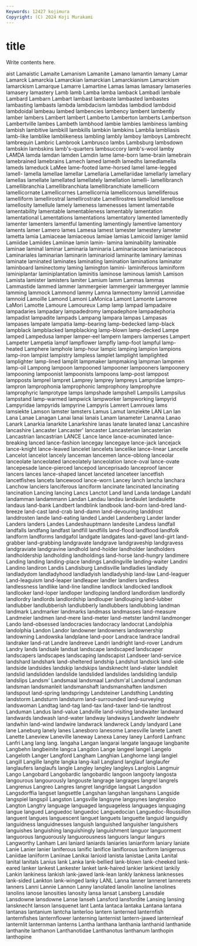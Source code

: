 ```yaml
---
Keywords: 12427 kojimura
Copyright: (C) 2024 Koji Murakami
---
```


# title

Write contents here.



aist Lamaistic
Lamaite Lamanism Lamanite Lamano lamantin lamany Lamar Lamarck Lamarckia Lamarckian
lamarckian Lamarckianism Lamarckism lamarckism Lamarque Lamarre Lamartine Lamas lamas lamasary
lamaseries lamasery lamastery Lamb lamb Lamba lamba lamback Lambadi lambale
Lambard Lambarn Lambart lambast lambaste lambasted lambastes lambasting lambasts lambda
lambdacism lambdas lambdiod lambdoid lambdoidal lambeau lambed lambencies lambency lambent
lambently lamber lambers Lambert lambert Lamberto Lamberton lamberts Lambertson Lambertville
lambes Lambeth lambhood lambie lambies lambiness lambing lambish lambitive lambkill
lambkills lambkin lambkins Lamblia lambliasis lamb-like lamblike lamblikeness lambling lambly
lamboy lamboys Lambrecht lambrequin Lambric Lambrook Lambrusco lambs Lambsburg lambsdown
lambskin lambskins lamb's-quarters lambsuccory lamb's-wool lamby LAMDA lamda lamdan lamden
Lamdin lame lame-born lame-brain lamebrain lamebrained lamebrains Lamech lamed lamedh
lamedhs lamedlamella lameds lameduck LaMee lame-footed lame-horsed lamel lame-legged lamell-
lamella lamellae lamellar Lamellaria Lamellariidae lamellarly lamellary lamellas lamellate lamellated
lamellately lamellation lamelli- lamellibranch Lamellibranchia Lamellibranchiata lamellibranchiate lamellicorn lamellicornate Lamellicornes
Lamellicornia lamellicornous lamelliferous lamelliform lamellirostral lamellirostrate Lamellirostres lamelloid lamellose lamellosity
lamellule lamely lameness lamenesses lament lamentabile lamentability lamentable lamentableness lamentably
lamentation lamentational Lamentations lamentations lamentatory lamented lamentedly lamenter lamenters lamentful
lamenting lamentingly lamentive lamentory laments lamer Lamero lames Lamesa lamest
lamester lamestery lameter lametta lamia Lamiaceae lamiaceous lamiae lamias Lamicoid
lamiger lamiid Lamiidae Lamiides Lamiinae lamin lamin- lamina laminability laminable
laminae laminal laminar Laminaria laminaria Laminariaceae laminariaceous Laminariales laminarian laminarin
laminarioid laminarite laminary laminas laminate laminated laminates laminating lamination laminations
laminator laminboard laminectomy laming lamington lamini- laminiferous laminiform laminiplantar laminiplantation
laminitis laminose laminous lamish Lamison Lamista lamister lamisters lamiter Lamium
lamm Lammas lammas Lammastide lammed lammer lammergeier lammergeir lammergeyer lammie
lamming lammock Lammond lammy Lamna lamnectomy lamnid Lamnidae lamnoid Lamoille
Lamond Lamoni LaMonica Lamont Lamonte Lamoree LaMori Lamotte Lamoure Lamoureux
Lamp lamp lampad lampadaire lampadaries lampadary lampadedromy lampadephore lampadephoria lampadist
lampadite lampads Lampang lampara lampas Lampasas lampases lampate lampatia lamp-bearing
lamp-bedecked lamp-black lampblack lampblacked lampblacking lamp-blown lamp-decked Lampe lamped Lampedusa
lamper lamper-eel lampern lampers lamperses Lampert Lampeter Lampetia lampf lampflower
lampfly lamp-foot lampful lamp-heated Lamphere lamphole lamp-hour lampic lamping lampion
lampions lamp-iron lampist lampistry lampless lamplet lamplight lamplighted lamplighter lamp-lined
lamplit lampmaker lampmaking lampman lampmen lamp-oil Lampong lampoon lampooned lampooner
lampooners lampoonery lampooning lampoonist lampoonists lampoons lamp-post lamppost lampposts lamprel
lampret Lamprey lamprey lampreys Lampridae lampro- lampron lamprophonia lamprophonic lamprophony
lamprophyre lamprophyric lamprotype lamps lampshade lampshell Lampsilis Lampsilus lampstand lamp-warmed
lampwick lampworker lampworking lampyrid Lampyridae lampyrids lampyrine Lampyris Lamrert Lamrouex
lams lamsiekte Lamson lamster lamsters Lamus Lamut lamziekte LAN Lan
lan Lana Lanae Lanagan Lanai lanai lanais Lanam lanameter Lananna
Lanao Lanark Lanarkia lanarkite Lanarkshire lanas lanate lanated lanaz Lancashire
lancashire Lancaster Lancaster' lancaster Lancasterian lancasterian Lancastrian lancastrian LANCE Lance
lance lance-acuminated lance-breaking lanced lance-fashion lancegay lancegaye lance-jack lancejack lance-knight
lance-leaved lancelet lancelets lancelike lance-linear Lancelle Lancelot lancelot lancely lanceman
lancemen lance-oblong lanceolar lanceolate lanceolated lanceolately lanceolation lance-oval lance-ovate lancepesade
lance-pierced lancepod lanceprisado lanceproof lancer lancers lances lance-shaped lancet lanceted
lanceteer lancetfish lancetfishes lancets lancewood lance-worn Lancey lanch lancha lanchara
Lanchow lanciers lanciferous lanciform lancinate lancinated lancinating lancination Lancing lancing
Lancs Lanctot Land land Landa landage Landahl landamman landammann Landan
Landau landau landaulet landaulette landaus land-bank Landbert landblink landbook land-born
land-bred land-breeze land-cast land-crab land-damn land-devouring landdrost landdrosten lande land-eating
landed Landel Landenberg Lander lander Landers landers Landes Landeshauptmann landesite
Landess landfall landfalls landfang landfast landfill landfills land-flood landflood landfolk
landform landforms landgafol landgate landgates land-gavel land-girt land-grabber land-grabbing landgravate
landgrave landgraveship landgravess landgraviate landgravine landhold land-holder landholder landholders landholdership
landholding landholdings land-horse land-hungry landimere Landing landing landing-place landings Landingville
landing-waiter Landini Landino landiron Landis Landisburg Landisville landladies landlady landladydom
landladyhood landladyish landladyship land-law Land-leaguer Land-leaguism land-leaper landleaper landler landlers
landless landlessness landlike land-line landline landlock landlocked landlook landlooker land-loper
landloper landloping landlord landlordism landlordly landlordry landlords landlordship landlouper landlouping
land-lubber landlubber landlubberish landlubberly landlubbers landlubbing landman landmark Landmarker landmarks
landmass landmasses land-measure Landmeier landmen land-mere land-meter land-metster landmil landmonger
Lando land-obsessed landocracies landocracy landocrat Landolphia landolphia Landon Landor landowner
landowners landownership landowning Landowska landplane land-poor Landrace landrace landrail landraker
land-rat Landre landreeve Landri landright land-rover Landrum Landry lands landsale
landsat landscape landscaped landscaper landscapers landscapes landscaping landscapist Landseer land-service
landshard landshark land-sheltered landship Landshut landsick land-side landside landsides landskip
landskips landsknecht land-slater landsleit landslid landslidden landslide landslided landslides landsliding
landslip landslips Landsm' Landsmaal landsmaal Landsm'al Landsmal Landsman landsman landsmanleit
landsmanshaft landsmanshaften landsmen landspout land-spring landspringy Landsteiner Landsthing Landsting landstorm
Landsturm landsturm land-surrounded land-surveying landswoman Landtag land-tag land-tax land-taxer land-tie
landtrost Landuman Landus land-value Landville land-visiting landwaiter landward landwards landwash
land-water landway landways Landwehr landwehr landwhin land-wind landwire landwrack landwreck
Landy landyard Lane lane Laneburg lanely lanes Lanesboro lanesome Lanesville
lanete Lanett Lanette Laneview Laneville laneway Lanexa Laney laney Lanford
Lanfranc Lanfri Lang lang lang. langaha Langan langarai langate langauge
langbanite Langbehn langbeinite langca Langdon Lange langeel langel Langelo Langeloth
Langer Langford Langham Langhian Langhorne langi langiel Langill Langille langite
langka lang-kail Langland langlauf langlaufer langlaufers langlaufs langle Langley langley
langleys Langlois Langmuir Lango Langobard Langobardic langobardic langoon langooty langosta
langourous langourously langouste langrage langrages langrel langrels Langrenus Langreo Langres
langret langridge langsat Langsdon Langsdorffia langset langsettle Langshan langshan langshans
Langside langspiel langspil Langston Langsville langsyne langsynes langteraloo Langton Langtry
language languaged languageless languages languaging langue langued Languedoc languedoc Languedocian
Languedoc-Roussillon languent langues languescent languet languets languette languid languidly languidness
languidnesses languish languished languisher languishers languishes languishing languishingly languishment languor
languorment languorous languorously languorousness languors langur langurs Langworthy Lanham Lani
laniard laniards laniaries laniariform laniary laniate Lanie Lanier lanier laniferous
lanific lanifice laniflorous laniform lanigerous Laniidae laniiform Laniinae Lanikai lanioid
lanista lanistae Lanita Lanital lanital lanitals Lanius lank Lanka lank-bellied
lank-blown lank-cheeked lank-eared lanker lankest Lankester lanket lank-haired lankier lankiest
lankily Lankin lankiness lankish lank-jawed lank-lean lankly lankness lanknesses lank-sided
Lankton lank-winged lanky LANL Lanna lanner lanneret lannerets lanners Lanni
Lannie Lannon Lanny lanolated lanolin lanoline lanolines lanolins lanose lanosities
lanosity lansa lansat Lansberg Lansdale Lansdowne lansdowne Lanse lanseh Lansford
lansfordite Lansing lansing lansknecht lanson lansquenet lant Lanta lantaca lantaka
Lantana lantana lantanas lantanium lantcha lanterloo lantern lanterned lanternfish lanternfishes
lanternflower lanterning lanternist lantern-jawed lanternleaf lanternlit lanternman lanterns Lantha lanthana
lanthania lanthanid lanthanide lanthanite lanthanon Lanthanotidae Lanthanotus lanthanum lanthopin lanthopine
